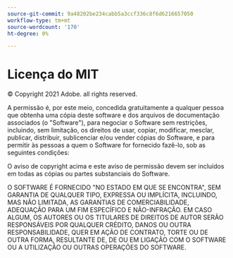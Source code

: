 ```yaml
---
source-git-commit: 9a48202be234cabb5a3ccf336c8f6d6216657050
workflow-type: tm+mt
source-wordcount: '170'
ht-degree: 0%

---
```

# Licença do MIT

© Copyright 2021 Adobe. all rights reserved.

A permissão é, por este meio, concedida gratuitamente a qualquer pessoa que obtenha uma cópia deste software e dos arquivos de documentação associados (o &quot;Software&quot;), para negociar o Software sem restrições, incluindo, sem limitação, os direitos de usar, copiar, modificar, mesclar, publicar, distribuir, sublicenciar e/ou vender cópias do Software, e para permitir às pessoas a quem o Software for fornecido fazê-lo, sob as seguintes condições:

O aviso de copyright acima e este aviso de permissão devem ser incluídos em todas as cópias ou partes substanciais do Software.

O SOFTWARE É FORNECIDO &quot;NO ESTADO EM QUE SE ENCONTRA&quot;, SEM GARANTIA DE QUALQUER TIPO, EXPRESSA OU IMPLÍCITA, INCLUINDO, MAS NÃO LIMITADA, AS GARANTIAS DE COMERCIABILIDADE, ADEQUAÇÃO PARA UM FIM ESPECÍFICO E NÃO-INFRAÇÃO. EM CASO ALGUM, OS AUTORES OU OS TITULARES DE DIREITOS DE AUTOR SERÃO RESPONSÁVEIS POR QUALQUER CRÉDITO, DANOS OU OUTRA RESPONSABILIDADE, QUER EM AÇÃO DE CONTRATO, TORTE OU DE OUTRA FORMA, RESULTANTE DE, DE OU EM LIGAÇÃO COM O SOFTWARE OU A UTILIZAÇÃO OU OUTRAS OPERAÇÕES DO SOFTWARE.
